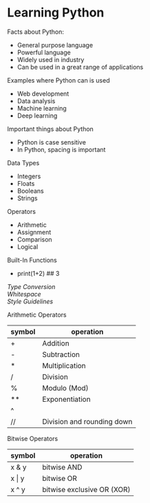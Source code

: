 # Learning Python


Facts about Python:
* General purpose language
* Powerful language
* Widely used in industry
* Can be used in a great range of applications

Examples where Python can is used  
* Web development
* Data analysis
* Machine learning
* Deep learning

Important things about Python  
* Python is case sensitive
* In Python, spacing is important

Data Types
* Integers
* Floats
* Booleans
* Strings

Operators
* Arithmetic
* Assignment
* Comparison
* Logical

Built-In Functions
* print(1+2) ## 3

_Type Conversion_  
_Whitespace_  
_Style Guidelines_  

Arithmetic Operators  


symbol | operation
-------|-----------
+ | Addition
- | Subtraction
* | Multiplication
/ | Division
% | Modulo (Mod)
** | Exponentiation
^ |
// | Division and rounding down


Bitwise Operators  


symbol | operation
-------|-----------
x & y | bitwise AND
x \| y | bitwise OR
x ^ y | bitwise exclusive OR (XOR)
